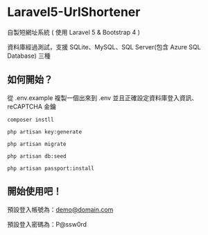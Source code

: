 # Laravel5-UrlShortener
自製短網址系統 ( 使用 Laravel 5 &amp; Bootstrap 4 )

資料庫經過測試，支援 SQLite、MySQL、SQL Server(包含 Azure SQL Database) 三種

## 如何開始？

從 .env.example 複製一個出來到 .env 並且正確設定資料庫登入資訊、reCAPTCHA 金鑰

`composer instll`

`php artisan key:generate`

`php artisan migrate`

`php artisan db:seed`

`php artisan passport:install`

## 開始使用吧！
預設登入帳號為：demo@domain.com

預設登入密碼為：P@ssw0rd
